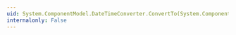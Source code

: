 ```yaml
---
uid: System.ComponentModel.DateTimeConverter.ConvertTo(System.ComponentModel.ITypeDescriptorContext,System.Globalization.CultureInfo,System.Object,System.Type)
internalonly: False
---
```

